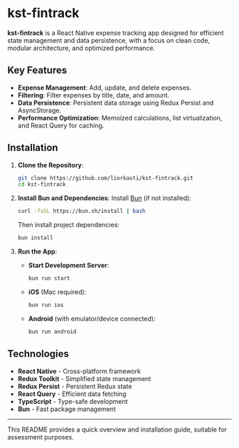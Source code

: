 # kst-fintrack

**kst-fintrack** is a React Native expense tracking app designed for efficient state management and data persistence, with a focus on clean code, modular architecture, and optimized performance.

## Key Features

- **Expense Management**: Add, update, and delete expenses.
- **Filtering**: Filter expenses by title, date, and amount.
- **Data Persistence**: Persistent data storage using Redux Persist and AsyncStorage.
- **Performance Optimization**: Memoized calculations, list virtualization, and React Query for caching.

## Installation

1. **Clone the Repository**:
   ```bash
   git clone https://github.com/liorkasti/kst-fintrack.git
   cd kst-fintrack
   ```

2. **Install Bun and Dependencies**:
   Install [Bun](https://bun.sh/) (if not installed):
   ```bash
   curl -fsSL https://bun.sh/install | bash
   ```

   Then install project dependencies:
   ```bash
   bun install
   ```

3. **Run the App**:
   - **Start Development Server**:
     ```bash
     bun run start
     ```
   - **iOS** (Mac required):
     ```bash
     bun run ios
     ```
   - **Android** (with emulator/device connected):
     ```bash
     bun run android
     ```

## Technologies

- **React Native** - Cross-platform framework
- **Redux Toolkit** - Simplified state management
- **Redux Persist** - Persistent Redux state
- **React Query** - Efficient data fetching
- **TypeScript** - Type-safe development
- **Bun** - Fast package management

---

This README provides a quick overview and installation guide, suitable for assessment purposes.